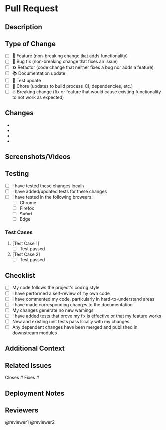 # Pull Request

## Description

<!-- A clear and concise description of what this PR does and why it's needed. -->

## Type of Change

<!-- Check one of the following with [x] -->

- [ ] 🚀 Feature (non-breaking change that adds functionality)
- [ ] 🐛 Bug fix (non-breaking change that fixes an issue)
- [ ] ♻️ Refactor (code change that neither fixes a bug nor adds a feature)
- [ ] 📚 Documentation update
- [ ] 🧪 Test update
- [ ] 🔧 Chore (updates to build process, CI, dependencies, etc.)
- [ ] 🔥 Breaking change (fix or feature that would cause existing functionality to not work as expected)

## Changes

<!-- List the main changes in your PR. Be specific and use bullet points. -->

-
-
-
-

## Screenshots/Videos

<!-- If applicable, add screenshots or screen recordings to help explain your changes. -->

## Testing

<!-- Describe how you tested your changes. Include test cases if applicable. -->

- [ ] I have tested these changes locally
- [ ] I have added/updated tests for these changes
- [ ] I have tested in the following browsers:
  - [ ] Chrome
  - [ ] Firefox
  - [ ] Safari
  - [ ] Edge

### Test Cases

<!-- Add any specific test cases you've added or updated -->

1. [Test Case 1]
   - [ ] Test passed
2. [Test Case 2]
   - [ ] Test passed

## Checklist

- [ ] My code follows the project's coding style
- [ ] I have performed a self-review of my own code
- [ ] I have commented my code, particularly in hard-to-understand areas
- [ ] I have made corresponding changes to the documentation
- [ ] My changes generate no new warnings
- [ ] I have added tests that prove my fix is effective or that my feature works
- [ ] New and existing unit tests pass locally with my changes
- [ ] Any dependent changes have been merged and published in downstream modules

## Additional Context

<!-- Add any other context about the PR here. This could include decisions you made, alternatives considered, etc. -->

## Related Issues

<!-- If this PR closes any issues, use the keyword 'closes' followed by the issue number -->

Closes # Fixes #

## Deployment Notes

<!-- Any special configurations or considerations for deployment? -->

## Reviewers

<!-- Tag any specific reviewers if needed -->

@reviewer1 @reviewer2
